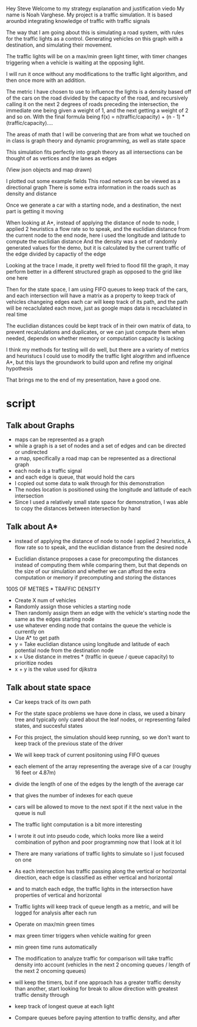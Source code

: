 Hey Steve
Welcome to my strategy explanation and justification viedo
My name is Noah Varghese.
My project is a traffic simulation.
It is based arounbd integrating knowledge of traffic with traffic signals

The way that I am going about this is simulating a road system, with rules for the traffic lights as a control. Generating vehicles on this graph with a destination, and simulating their movement.

The traffic lights will be on a max/min green light timer, with timer changes triggering when a vehicle is waiting at the opposing light.

I will run it once without any modifications to the traffic light algorithm, and then once more with an addition.

The metric I have chosen to use to influence the lights is a density based off of the cars on the road divided by the capacity of the road, and recursively calling it on the next 2 degrees of roads preceding the intersection, the immediate one being given a weight of 1, and the next getting a weight of 2 and so on.
With the final formula being f(x) = n(traffic/capacity) + (n - 1) * (traffic/capacity).... 

The areas of math that I will be convering that are from what we touched on in class is graph theory and dynamic programming, as well as state space

This simulation fits perfectly into graph theory as all intersections can be thought of as vertices
and the lanes as edges

(View json objects and map drawn)

I plotted out some example fields
This road network can be viewed as a directional graph
There is some extra information in the roads such as density and distance

Once we generate a car with a starting node, and a destination, the next part is getting it moving

When looking at A*, instead of applying the distance of node to node, I applied 2 heuristics a flow rate so to speak, and the euclidian distance from the current node to the end node, here i used the longitude and latitude to compute the euclidian distance
And the density was a set of randomly generated values for the demo, but it is calculated by the
current traffic of the edge divided by capactiy of the edge 

Looking at the trace I made, it pretty well ftried to flood fill the graph, it may perform better in a different structured graph as opposed to the grid like one here

Then for the state space, I am using FIFO queues to keep track of the cars, and each intersection will have a matrix as a property to keep track of vehicles changeing edges
each car will keep track of its path, and the path will be recaclulated each move, just as google maps data is recaclulated in real time

The euclidian distances could be kept track of in their own matrix of data, to prevent recalculations and duplicates, or we can just compute them when needed, depends on whether memory or computation capacity is lacking

I think my methods for testing will do well, but there are a variety of metrics and heuristucs I could use to modify the traffic light alogrithm and influence A*, but this lays the groundwork to build upon and refine my original hypothesis

That brings me to the end of my presentation, have a good one.

# script

## Talk about Graphs

-   maps can be represented as a graph
-   while a graph is a set of nodes and a set of edges and can be directed or undirected
-   a map, specifically a road map can be represented as a directional graph
-   each node is a traffic signal
-   and each edge is queue, that would hold the cars
-   I copied out some data to walk through for this demonstration
-   The nodes location is positioned using the longitude and latitude of each intersection
-   Since I used a relatively small state space for demonstration, I was able to copy the distances between intersection by hand

## Talk about A\*

- instead of applying the distance of node to node I applied 2 heuristics, A flow rate so to speak, and the euclidian distance from the desired node

- Euclidian distance proposes a case for precomputing the distances instead of computing them while comparing them, but that depends on the size of our simulation and whether we can afford the extra computation or memory if precomputing and storing the distances

100S OF METRES * TRAFFIC DENSITY

-   Create X num of vehicles
-   Randomly assign those vehicles a starting node
-   Then randomly assign them an edge with the vehicle's starting node the same as the edges starting node
-   use whatever ending node that contains the queue the vehicle is currently on
-   Use A\* to get path
-   y = Take euclidian distance using longitude and latitude of each potential node from the destination node
-   x = Use distance in metres \* (traffic in queue / queue capacity) to prioritize nodes
-   x + y is the value used for djikstra

## Talk about state space

-  Car keeps track of its own path

-   For the state space problems we have done in class, we used a binary tree and typically only cared about the leaf nodes, or representing failed states, and succesful states

-   For this project, the simulation should keep running, so we don't want to keep track of the previous state of the driver

-   We will keep track of current posiitoning using FIFO queues
-   each element of the array representing the average sive of a car (roughy 16 feet or 4.87m)
-   divide the length of one of the edges by the length of the average car
-   that gives the number of indexes for each queue
-   cars will be allowed to move to the next spot if it the next value in the queue is null

-   The traffic light computation is a bit more interesting
-   I wrote it out into pseudo code, which looks more like a weird combination of python and poor programming now that I look at it lol
-   There are many variations of traffic lights to simulate so I just focused on one
-   As each intersection has traffic passing along the vertical or horizontal direction, each edge is classified as either vertical and horizontal
-   and to match each edge, the traffic lights in the intersection have properties of vertical and horizontal
-   Traffic lights will keep track of queue length as a metric, and will be logged for analysis after each run
-   Operate on max/min green times
-   max green timer triggers when vehicle waiting for green
-   min green time runs automatically
-   The modification to analyze traffic for comparison will take traffic density into account (vehicles in the next 2 oncoming queues / length of the next 2 oncoming queues)
-   will keep the timers, but if one approach has a greater traffic density than another, start looking for break to allow direction with greatest traffic density through

-   keep track of longest queue at each light
-   Compare queues before paying attention to traffic density, and after
